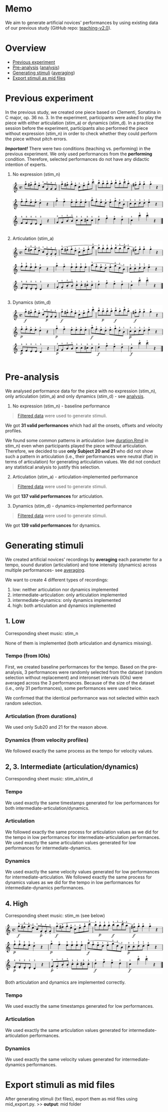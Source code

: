 # Memo
We aim to generate artificial novices' performances by using existing data of our previous study (GitHub repo: [teaching-v2.0](https://github.com/atsukotominaga/teaching-v2.0)).

# Overview
- [Previous experiment](#previous-experiment)
- [Pre-analysis](#pre-analysis) ([analysis](https://github.com/atsukotominaga/adaptation-v1.0/tree/master/material/stimuli/analysis))
- [Generating stimuli](#generating-stimuli) ([averaging](https://github.com/atsukotominaga/adaptation-v1.0/tree/master/material/stimuli/averaging))
- [Export stimuli as mid files](#export-stimuli-as-mid-files)

# Previous experiment

In the previous study, we created one piece based on Clementi, Sonatina in C major, op. 36 no. 3. In the experiment, participants were asked to play the piece with either articulation (stim_a) or dynamics (stim_d). In a practice session before the experiment, participants also performed the piece without expression (stim_n) in order to check whether they could perform the piece without pitch errors.

***Important!*** There were two conditions (teaching vs. performing) in the previous experiment. We only used performances from the **performing** condition. Therefore, selected performances do not have any didactic intention of experts.

1. No expression (stim_n)
![](averaging/low/stim_n.png)

2. Articulation (stim_a)
![](averaging/art/stim_a.png)

3. Dynamics (stim_d)
![](averaging/dyn/stim_d.png)

# Pre-analysis
We analysed performance data for the piece with no expression (stim_n), only articulation (stim_a) and only dynamics (stim_d) - see [analysis](https://github.com/atsukotominaga/adaptation-v1.0/tree/master/material/stimuli/analysis).

1. No expression (stim_n) - baseline performance
> [Filtered data](https://github.com/atsukotominaga/adaptation-v1.0/blob/master/material/analysis/stim_n/preprocessor/filtered) were used to generate stimuli.

We got **31 valid performances** which had all the onsets, offsets and velocity profiles.

We found some common patterns in articulation (see [duration.Rmd](https://github.com/atsukotominaga/adaptation-v1.0/blob/master/material/analysis/stim_n/duration.Rmd) in stim_n) even when participants played the piece without articulation. Therefore, we decided to use **only Subject 20 and 21** who did not show such a pattern in articulation (i.e., their performances were neutral (flat) in terms of articulation) for generating articulation values. We did not conduct any statistical analysis to justify this selection.

2. Articulation (stim_a) - articulation-implemented performance

> [Filtered data](https://github.com/atsukotominaga/adaptation-v1.0/blob/master/material/analysis/expression/filtered) were used to generate stimuli.

We got **137 valid performances** for articulation.

3. Dynamics (stim_d) - dynamics-implemented performance

> [Filtered data](https://github.com/atsukotominaga/adaptation-v1.0/blob/master/material/analysis/expression/filtered) were used to generate stimuli.

We got **139 valid performances** for dynamics.

# Generating stimuli
We created artificial novices' recordings by **averaging** each parameter for a tempo, sound duration (articulation) and tone intensity (dynamics) across multiple performances- see [averaging](https://github.com/atsukotominaga/adaptation-v1.0/tree/master/material/stimuli/averaging).

We want to create 4 different types of recordings:
1. low: neither articulation nor dynamics implemented
2. intermediate-articulation: only articulation implemented
3. intermediate-dynamics: only dynamics implemented
4. high: both articulation and dynamics implemented

## 1. Low
Corresponding sheet music: stim_n

None of them is implemented (both articulation and dynamics missing).

### Tempo (from IOIs)
First, we created baseline performances for the tempo. Based on the pre-analysis, 3 performances were randomly selected from the dataset (random selection without replacement) and interonset intervals (IOIs) were averaged across the 3 performances. Because of the size of the dataset (i.e., only 31 performances), some performances were used twice.

We confirmed that the identical performance was not selected within each random selection.

### Articulation (from durations)
We used only Sub20 and 21 for the reason above.

### Dynamics (from velocity profiles)
We followed exactly the same process as the tempo for velocity values.

## 2, 3. Intermediate (articulation/dynamics)
Corresponding sheet music: stim_a/stim_d

### Tempo
We used exactly the same timestamps generated for low performances for both intermediate-articulation/dynamics.

### Articulation 
We followed exactly the same process for articulation values as we did for the tempo in low performances for intermediate-articulation performances.  
We used exactly the same articulation values generated for low performances for intermediate-dynamics.

### Dynamics
We used exactly the same velocity values generated for low performances for intermediate-articulation.
We followed exactly the same process for dynamics values as we did for the tempo in low performances for intermediate-dynamics performances.  

## 4. High
Corresponding sheet music: stim_m (see below)
![](averaging/high/stim_m.png)

Both articulation and dynamics are implemented correctly.

### Tempo
We used exactly the same timestamps generated for low performances.

### Articulation 
We used exactly the same articulation values generated for intermediate-articulation performances.

### Dynamics
We used exactly the same velocity values generated for intermediate-dynamics performances.

# Export stimuli as mid files
After generating stimuli (txt files), export them as mid files using mid_export.py. >> **output**: mid folder